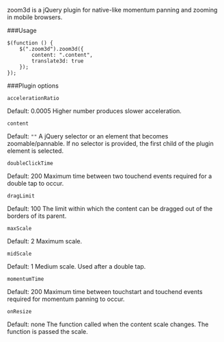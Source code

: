 zoom3d is a jQuery plugin for native-like momentum panning and zooming in mobile browsers.

###Usage

```
$(function () {
    $(".zoom3d").zoom3d({
        content: ".content",
        translate3d: true
    });
});
```

###Plugin options

```
accelerationRatio
```
Default: 0.0005
Higher number produces slower acceleration. 
     
```       
content
```
Default: ```""```
A jQuery selector or an element that becomes zoomable/pannable. 
If no selector is provided, the first child of the plugin element is selected.

```
doubleClickTime
```
Default: 200
Maximum time between two touchend events required for a double tap to occur.

```
dragLimit
```
Default: 100
The limit within which the content can be dragged out of the borders of its parent.
       
``` 
maxScale
```
Default: 2
Maximum scale.

```
midScale
```
Default: 1
Medium scale. Used after a double tap.

```
momentumTime
```
Default: 200
Maximum time between touchstart and touchend events required for momentum panning to occur.

```
onResize
``` 
Default: none
The function called when the content scale changes. The function is passed the scale.
